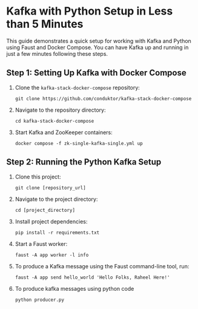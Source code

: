 # Kafka with Python Setup in Less than 5 Minutes

This guide demonstrates a quick setup for working with Kafka and Python using Faust and Docker Compose. You can have Kafka up and running in just a few minutes following these steps.

## Step 1: Setting Up Kafka with Docker Compose

1. Clone the `kafka-stack-docker-compose` repository:

   ```shell
   git clone https://github.com/conduktor/kafka-stack-docker-compose
   
2. Navigate to the repository directory: 
    ```shell
    cd kafka-stack-docker-compose
3. Start Kafka and ZooKeeper containers:
    ```shell
    docker compose -f zk-single-kafka-single.yml up

## Step 2: Running the Python Kafka Setup

1. Clone this project:

   ```shell
   git clone [repository_url]

2. Navigate to the project directory:
   ```shell
   cd [project_directory]
3. Install project dependencies:
   ```shell
   pip install -r requirements.txt
4. Start a Faust worker:
   ```shell
   faust -A app worker -l info
5. To produce a Kafka message using the Faust command-line tool, run:
   ```shell
   faust -A app send hello_world 'Hello Folks, Raheel Here!'

6. To produce kafka messages using python code
   ```shell
   python producer.py
